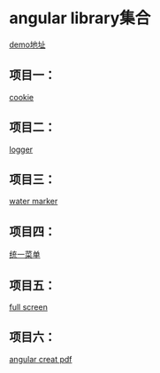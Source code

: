 # angular library集合
[demo地址](https://ngx-library.now.sh)

## 项目一：
<a href="https://github.com/Iecy/ngx-library/blob/master/projects/cookie/README.md">cookie</a>

## 项目二：
<a href="https://github.com/Iecy/ngx-library/blob/master/projects/logger/README.md">logger</a>

## 项目三：
<a href="https://github.com/Iecy/ngx-library/blob/master/projects/water-marker/README.md">water marker</a>

## 项目四：
<a href="https://github.com/Iecy/ngx-library/tree/master/projects/layout-menus/README.md">统一菜单</a>

## 项目五：
<a href="https://github.com/Iecy/ngx-library/tree/master/projects/fullscreen/README.md">full screen</a>

## 项目六：
<a href="https://github.com/Iecy/ngx-library/blob/master/projects/angular-create-pdf/README.md">angular creat pdf</a>